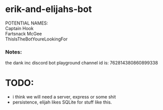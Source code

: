 # erik-and-elijahs-bot

POTENTIAL NAMES:  
Captain Hook  
Fartsnack McGee  
ThisIsTheBotYoureLookingFor

### Notes:

the dank inc discord bot playground channel id is: 762814380860899338

# TODO:

- i think we will need a server, express or some shit
- persistence, elijah likes SQLite for stuff like this.
